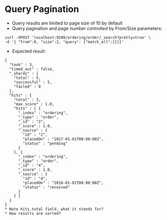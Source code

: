 # Query Pagination #

* Query results are limited to page size of 10 by default
* Query pagination and page number controlled by From/Size parameters:
```
curl -XPOST 'localhost:9200/ordering/order/_search?pretty=true' \
-d '{ "from":0, "size":2, "query": {"match_all":{}}}'

```
* Expected result:
```
{
  "took" : 3,
  "timed_out" : false,
  "_shards" : {
    "total" : 5,
    "successful" : 5,
    "failed" : 0
  },
  "hits" : {
    "total" : 3,
    "max_score" : 1.0,
    "hits" : [ {
      "_index" : "ordering",
      "_type" : "order",
      "_id" : "2",
      "_score" : 1.0,
      "_source" : {
        "id" : "2",
        "placedOn" : "2017-01-01T00:00:00Z",
        "status" : "pending"
      }
    }, {
      "_index" : "ordering",
      "_type" : "order",
      "_id" : "4",
      "_score" : 1.0,
      "_source" : {
        "id" : "4",
        "placedOn" : "2016-01-01T00:00:00Z",
        "status" : "received"
      }
    } ]
  }
}
* Note hits.total field, what it stands for?
* How results are sorted?
